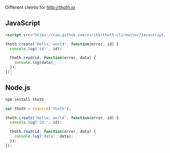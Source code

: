 Different cleints for http://thoth.io

JavaScript
---

```HTML
<script src="https://raw.github.com/eirikb/thoth-cli/master/javascript/thoth.jquery.min.js"></script>
```

```JavaScript
thoth.create('Hello, world', function(error, id) {
  console.log('id:', id);

  thoth.read(id, function(error, data) {
    console.log(data);
  });
});
```

Node.js
---

```Bash
npm install thoth
```

```JavaScript
var thoth = require('thoth');

thoth.create('Hello, world', function(error, id) {
  console.log('id:', id);

  thoth.read(id, function(error, data) {
    console.log('data', data);
  });
});
```
